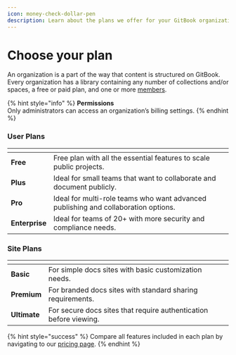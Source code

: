 ```yaml
---
icon: money-check-dollar-pen
description: Learn about the plans we offer for your GitBook organizations.
---
```


# Choose your plan

An organization is a part of the way that content is structured on GitBook. Every organization has a library containing any number of collections and/or spaces, a free or paid plan, and one or more [members](../member-management/).

{% hint style="info" %}
**Permissions**\
Only administrators can access an organization’s billing settings.
{% endhint %}

### User Plans



<table data-card-size="large" data-view="cards"><thead><tr><th></th><th></th></tr></thead><tbody><tr><td><strong>Free</strong></td><td>Free plan with all the essential features to scale public projects.</td></tr><tr><td><strong>Plus</strong></td><td>Ideal for small teams that want to collaborate and document publicly.</td></tr><tr><td><strong>Pro</strong></td><td>Ideal for multi-role teams who want advanced publishing and collaboration options.</td></tr><tr><td><strong>Enterprise</strong></td><td>Ideal for teams of 20+ with more security and compliance needs.</td></tr></tbody></table>

### Site Plans

<table data-view="cards"><thead><tr><th></th><th></th><th></th></tr></thead><tbody><tr><td><strong>Basic</strong></td><td>For simple docs sites with basic customization needs.</td><td></td></tr><tr><td><strong>Premium</strong></td><td>For branded docs sites with standard sharing requirements.</td><td></td></tr><tr><td><strong>Ultimate</strong></td><td>For secure docs sites that require authentication before viewing.</td><td></td></tr></tbody></table>



{% hint style="success" %}
Compare all features included in each plan by navigating to our [pricing page](https://www.gitbook.com/pricing#pricingTable).
{% endhint %}
